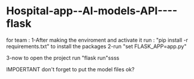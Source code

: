 # Hospital-app--AI-models-API----flask
for team :
1-After making the enviroment and activate it run :          "pip install -r requirements.txt"
to install the packages
2-run                                                          "set FLASK_APP=app.py"

3-now to open the project run                                  "flask run"ssss

IMPOERTANT don't forget to put the model files ok?
